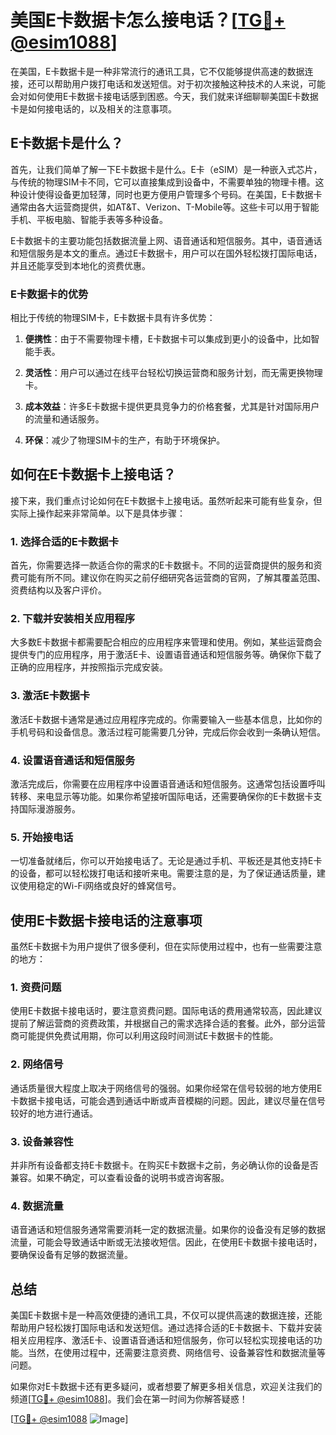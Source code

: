 # 美国E卡数据卡怎么接电话？[[TG💪+ @esim1088](https://t.me/s/esim1088)]

在美国，E卡数据卡是一种非常流行的通讯工具，它不仅能够提供高速的数据连接，还可以帮助用户拨打电话和发送短信。对于初次接触这种技术的人来说，可能会对如何使用E卡数据卡接电话感到困惑。今天，我们就来详细聊聊美国E卡数据卡是如何接电话的，以及相关的注意事项。

## E卡数据卡是什么？

首先，让我们简单了解一下E卡数据卡是什么。E卡（eSIM）是一种嵌入式芯片，与传统的物理SIM卡不同，它可以直接集成到设备中，不需要单独的物理卡槽。这种设计使得设备更加轻薄，同时也更方便用户管理多个号码。在美国，E卡数据卡通常由各大运营商提供，如AT&T、Verizon、T-Mobile等。这些卡可以用于智能手机、平板电脑、智能手表等多种设备。

E卡数据卡的主要功能包括数据流量上网、语音通话和短信服务。其中，语音通话和短信服务是本文的重点。通过E卡数据卡，用户可以在国外轻松拨打国际电话，并且还能享受到本地化的资费优惠。

### E卡数据卡的优势

相比于传统的物理SIM卡，E卡数据卡具有许多优势：

1. **便携性**：由于不需要物理卡槽，E卡数据卡可以集成到更小的设备中，比如智能手表。
   
2. **灵活性**：用户可以通过在线平台轻松切换运营商和服务计划，而无需更换物理卡。

3. **成本效益**：许多E卡数据卡提供更具竞争力的价格套餐，尤其是针对国际用户的流量和通话服务。

4. **环保**：减少了物理SIM卡的生产，有助于环境保护。

## 如何在E卡数据卡上接电话？

接下来，我们重点讨论如何在E卡数据卡上接电话。虽然听起来可能有些复杂，但实际上操作起来非常简单。以下是具体步骤：

### 1. 选择合适的E卡数据卡

首先，你需要选择一款适合你的需求的E卡数据卡。不同的运营商提供的服务和资费可能有所不同。建议你在购买之前仔细研究各运营商的官网，了解其覆盖范围、资费结构以及客户评价。

### 2. 下载并安装相关应用程序

大多数E卡数据卡都需要配合相应的应用程序来管理和使用。例如，某些运营商会提供专门的应用程序，用于激活E卡、设置语音通话和短信服务等。确保你下载了正确的应用程序，并按照指示完成安装。

### 3. 激活E卡数据卡

激活E卡数据卡通常是通过应用程序完成的。你需要输入一些基本信息，比如你的手机号码和设备信息。激活过程可能需要几分钟，完成后你会收到一条确认短信。

### 4. 设置语音通话和短信服务

激活完成后，你需要在应用程序中设置语音通话和短信服务。这通常包括设置呼叫转移、来电显示等功能。如果你希望接听国际电话，还需要确保你的E卡数据卡支持国际漫游服务。

### 5. 开始接电话

一切准备就绪后，你可以开始接电话了。无论是通过手机、平板还是其他支持E卡的设备，都可以轻松拨打电话和接听来电。需要注意的是，为了保证通话质量，建议使用稳定的Wi-Fi网络或良好的蜂窝信号。

## 使用E卡数据卡接电话的注意事项

虽然E卡数据卡为用户提供了很多便利，但在实际使用过程中，也有一些需要注意的地方：

### 1. 资费问题

使用E卡数据卡接电话时，要注意资费问题。国际电话的费用通常较高，因此建议提前了解运营商的资费政策，并根据自己的需求选择合适的套餐。此外，部分运营商可能提供免费试用期，你可以利用这段时间测试E卡数据卡的性能。

### 2. 网络信号

通话质量很大程度上取决于网络信号的强弱。如果你经常在信号较弱的地方使用E卡数据卡接电话，可能会遇到通话中断或声音模糊的问题。因此，建议尽量在信号较好的地方进行通话。

### 3. 设备兼容性

并非所有设备都支持E卡数据卡。在购买E卡数据卡之前，务必确认你的设备是否兼容。如果不确定，可以查看设备的说明书或咨询客服。

### 4. 数据流量

语音通话和短信服务通常需要消耗一定的数据流量。如果你的设备没有足够的数据流量，可能会导致通话中断或无法接收短信。因此，在使用E卡数据卡接电话时，要确保设备有足够的数据流量。

## 总结

美国E卡数据卡是一种高效便捷的通讯工具，不仅可以提供高速的数据连接，还能帮助用户轻松拨打国际电话和发送短信。通过选择合适的E卡数据卡、下载并安装相关应用程序、激活E卡、设置语音通话和短信服务，你可以轻松实现接电话的功能。当然，在使用过程中，还需要注意资费、网络信号、设备兼容性和数据流量等问题。

如果你对E卡数据卡还有更多疑问，或者想要了解更多相关信息，欢迎关注我们的频道[[TG💪+ @esim1088](https://t.me/s/esim1088)]。我们会在第一时间为你解答疑惑！

[[TG💪+ @esim1088](https://t.me/s/esim1088) ![Image](https://i.postimg.cc/4NQfJmqS/Snipaste-2025-05-13-00-14-12.png)]